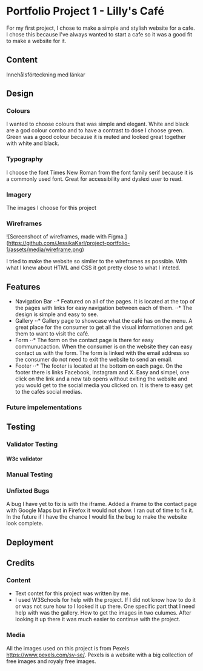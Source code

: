 # Portfolio Project 1 - Lilly's Café
For my first project, I chose to make a simple and stylish website for a cafe. I chose this because I've always wanted to start a cafe so it was a good fit to make a website for it.
## Content 
Innehålsförteckning med länkar 
## Design
### Colours 
I wanted to choose colours that was simple and elegant. White and black are a god colour combo and to have a contrast to dose I choose green. Green was a good colour because it is muted and looked great together with white and black. 
### Typography 
I choose the font Times New Roman from the font family serif because it is a commonly used font. Great for accessibility and dyslexi user to read. 
### Imagery 
The images I choose for this project 
### Wireframes 
![Screenshoot of wireframes, made with Figma.] (https://github.com/JessikaKarl/project-portfolio-1/assets/media/wireframe.png)


I tried to make the website so similer to the wireframes as possible. With what I knew about HTML and CSS it got pretty close to what I inteted. 
## Features
* Navigation Bar 
⋅⋅* Featured on all of the pages. It is located at the top of the pages with links for easy navigation between each of them. 
⋅⋅* The design is simple and easy to see. 
* Gallery 
⋅⋅* Gallery page to showcase what the café has on the menu. A great place for the consumer to get all the visual informationen and get them to want to visit the café. 
* Form 
⋅⋅* The form on the contact page is there for easy communucaction. When the consumer is on the website they can easy contact us with the form. The form is linked with the email address so the consumer do not need to exit the website to send an email. 
* Footer 
⋅⋅* The footer is located at the bottom on each page. On the footer there is links Facebook, Instagram and X. Easy and simpel, one click on the link and a new tab opens without exiting the website and you would get to the social media you clicked on. It is there to easy get to the cafés social medias. 
### Future impelementations 
## Testing
### Validator Testing 
#### W3c validator 
### Manual Testing 
### Unfixted Bugs 
A bug I have yet to fix is with the iframe. Added a iframe to the contact page with Google Maps but in Firefox it would not show. I ran out of time to fix it. In the future if I have the chance I would fix the bug to make the website look complete. 
## Deployment
## Credits
### Content 
* Text contet for this project was written by me. 
* I used W3Schools for help with the project. If I did not know how to do it or was not sure how to I looked it up there. One specific part that I need help with was the gallery. How to get the images in two culumes. After looking it up there it was much easier to continue with the project. 
### Media
All the images used on this project is from Pexels https://www.pexels.com/sv-se/. Pexels is a website with a big collection of free images and royaly free images.